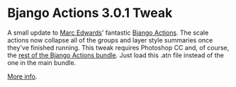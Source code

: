 # Bjango Actions 3.0.1 Tweak

A small update to [Marc Edwards](https://twitter.com/marcedwards)' fantastic [Bjango Actions](https://github.com/bjango/Bjango-Actions). The scale actions now collapse all of the groups and layer style summaries once they've finished running. This tweak requires Photoshop CC and, of course, the [rest of the Bjango Actions bundle](https://github.com/bjango/Bjango-Actions). Just load this .atn file instead of the one in the main bundle.

[More info](http://casualnotebook.com/posts/collapse-folders-and-styles-after-running-bjango-actions).